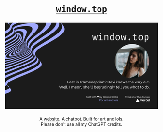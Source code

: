 <div align="center">
  <h1>
    <pre><a href="https://window.top">window.top</a></pre>
    <img src="https://github.com/JessicaSachs/window/blob/1c2c9814640b52769f60f1288c9ce45f9f396634/public/social-preview.png?raw=true" />
  </h1>
  A <a href="https://window.top">website</a>. A chatbot. Built for art and lols.
  </br>
  Please don't use all my ChatGPT credits.
</div>
